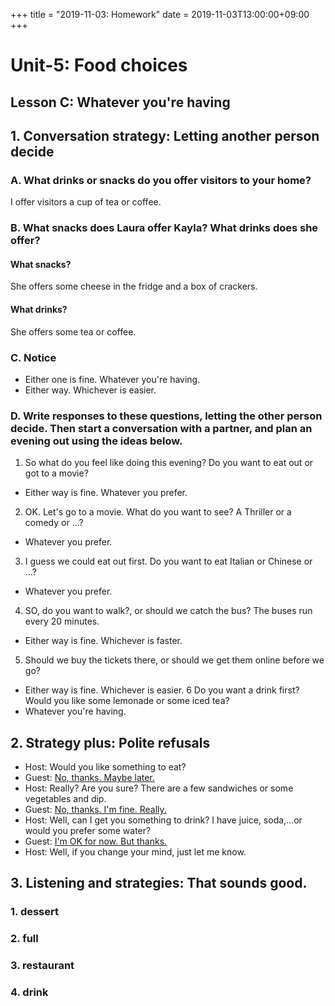 +++
title =  "2019-11-03: Homework"
date = 2019-11-03T13:00:00+09:00
+++

# Unit-5: Food choices
## Lesson C: Whatever you're having

## 1. Conversation strategy: Letting another person decide

### A. What drinks or snacks do you offer visitors to your home?
I offer visitors a cup of tea or coffee.

### B. What snacks does Laura offer Kayla? What drinks does she offer?

#### What snacks?
She offers some cheese in the fridge and a box of crackers.

#### What drinks?
She offers some tea or coffee.

### C. Notice
* Either one is fine. Whatever you're having.
* Either way. Whichever is easier.

### D. Write responses to these questions, letting the other person decide. Then start a conversation with a partner, and plan an evening out using the ideas below.

1. So what do you feel like doing this evening? Do you want to eat out or got to a movie?
  - Either way is fine. Whatever you prefer.
2. OK. Let's go to a movie. What do you want to see? A Thriller or a comedy or ...?
  - Whatever you prefer.
3. I guess we could eat out first. Do you want to eat Italian or Chinese or ...?
  - Whatever you prefer.
4. SO, do you want to walk?, or should we catch the bus? The buses run every 20 minutes.
  - Either way is fine. Whichever is faster.
5. Should we buy the tickets there, or should we get them online before we go?
  - Either way is fine. Whichever is easier.
6 Do you want a drink first? Would you like some lemonade or some iced tea?
  - Whatever you're having.

## 2. Strategy plus: Polite refusals

* Host: Would you like something to eat?
* Guest: <u>No, thanks. Maybe later.</u>
* Host: Really? Are you sure? There are a few sandwiches or some vegetables and dip.
* Guest: <u>No, thanks. I'm fine. Really.</u>
* Host: Well, can I get you something to drink? I have juice, soda,...or would you prefer some water?
* Guest: <u>I'm OK for now. But thanks.</u>
* Host: Well, if you change your mind, just let me know.

## 3. Listening and strategies: That sounds good.

### 1. dessert
### 2. full
### 3. restaurant
### 4. drink
